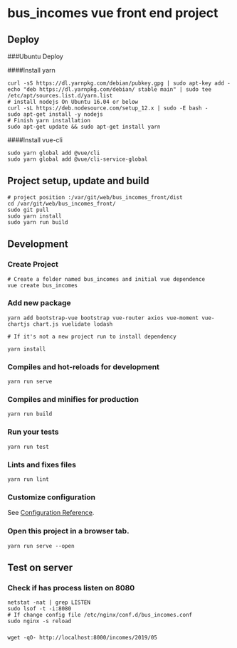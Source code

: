 # bus_incomes vue front end project

## Deploy

###Ubuntu Deploy

####Install yarn
```
curl -sS https://dl.yarnpkg.com/debian/pubkey.gpg | sudo apt-key add -
echo "deb https://dl.yarnpkg.com/debian/ stable main" | sudo tee /etc/apt/sources.list.d/yarn.list
# install nodejs On Ubuntu 16.04 or below
curl -sL https://deb.nodesource.com/setup_12.x | sudo -E bash -
sudo apt-get install -y nodejs
# Finish yarn installation
sudo apt-get update && sudo apt-get install yarn
```

####Install vue-cli
```
sudo yarn global add @vue/cli
sudo yarn global add @vue/cli-service-global
```

## Project setup, update and build
```
# project position :/var/git/web/bus_incomes_front/dist
cd /var/git/web/bus_incomes_front/
sudo git pull
sudo yarn install
sudo yarn run build
```

## Development
### Create Project
```
# Create a folder named bus_incomes and initial vue dependence
vue create bus_incomes
```

### Add new package
```
yarn add bootstrap-vue bootstrap vue-router axios vue-moment vue-chartjs chart.js vuelidate lodash

# If it's not a new project run to install dependency

yarn install
```

### Compiles and hot-reloads for development
```
yarn run serve
```

### Compiles and minifies for production
```
yarn run build
```

### Run your tests
```
yarn run test
```

### Lints and fixes files
```
yarn run lint
```

### Customize configuration
See [Configuration Reference](https://cli.vuejs.org/config/).

### Open this project in a browser tab.
```
yarn run serve --open
```


## Test on server

### Check if has process listen on 8080
```
netstat -nat | grep LISTEN
sudo lsof -t -i:8080
# If change config file /etc/nginx/conf.d/bus_incomes.conf
sudo nginx -s reload
```

###
```
wget -qO- http://localhost:8000/incomes/2019/05
```
